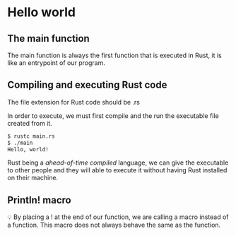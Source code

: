 # Hello world
## The main function
The main function is always the first function that is executed in Rust, it is like an entrypoint of our program.


## Compiling and executing Rust code
The file extension for Rust code should be .rs

In order to execute, we must first compile and the run the executable file created from it.
```bash
$ rustc main.rs
$ ./main
Hello, world!
``` 
Rust being a *ahead-of-time compiled* language, we can give the executable to other people and they will able to execute it without having Rust installed on their machine. 

## Println! macro
:bulb: By placing a ! at the end of our function, we are calling a macro instead of a function.
This macro does not always behave the same as the function.